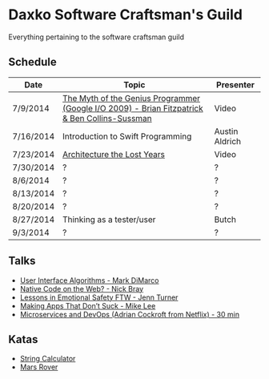 Daxko Software Craftsman's Guild
=====

Everything pertaining to the software craftsman guild

## Schedule

| Date       | Topic                     | Presenter |
| ---------- | ------------------------- | --------- |
| 7/9/2014   | [The Myth of the Genius Programmer (Google I/O 2009) - Brian Fitzpatrick & Ben Collins-Sussman](https://www.youtube.com/watch?v=0SARbwvhupQ) | Video         |
| 7/16/2014  | Introduction to Swift Programming                         | Austin Aldrich         |
| 7/23/2014  | [Architecture the Lost Years](http://www.hakkalabs.co/articles/robert-uncle-bob-martin-architecture-lost-years) | Video         |
| 7/30/2014  | ?                         | ?         |
| 8/6/2014   | ?                         | ?         |
| 8/13/2014  | ?                         | ?         |
| 8/20/2014  | ?                         | ?         |
| 8/27/2014  | Thinking as a tester/user | Butch     |
| 9/3/2014   | ?                         | ?         |

## Talks

* [User Interface Algorithms - Mark DiMarco](http://www.youtube.com/watch?v=90NsjKvz9Ns)
* [Native Code on the Web? - Nick Bray](http://www.youtube.com/watch?v=-xNZYr40QOk)
* [Lessons in Emotional Safety FTW - Jenn Turner](http://www.youtube.com/watch?v=0_mgp_VWIe0)
* [Making Apps That Don’t Suck - Mike Lee](http://www.infoq.com/presentations/Making-Apps-That-Dont-Suck)
* [Microservices and DevOps (Adrian Cockroft from Netflix) - 30 min](http://www.infoq.com/interviews/adrian-cockcroft-microservices-devops)

## Katas

* [String Calculator](http://osherove.com/tdd-kata-1/)
* [Mars Rover](http://dallashackclub.com/rover)
